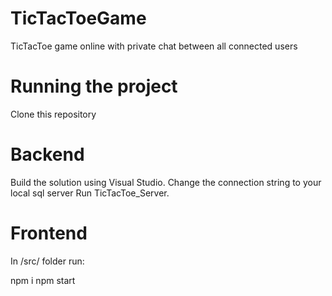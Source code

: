 # TicTacToeGame
TicTacToe game online with private chat between all connected users

# Running the project
Clone this repository

# Backend
Build the solution using Visual Studio.
Change the connection string to your local sql server
Run TicTacToe_Server.

# Frontend
In /src/ folder run:

npm i
npm start
